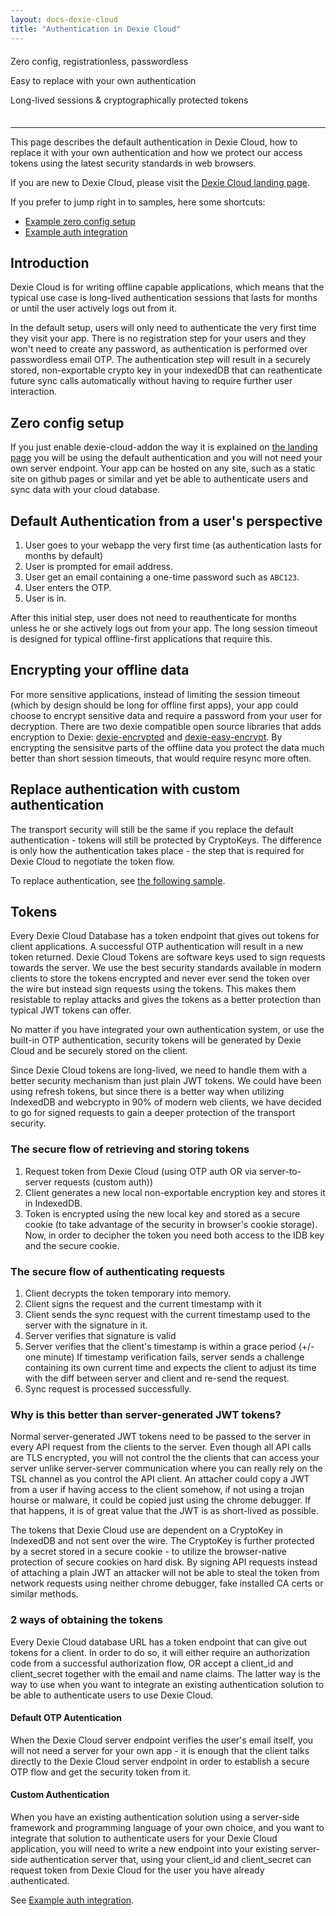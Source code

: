 ```yaml
---
layout: docs-dexie-cloud
title: "Authentication in Dexie Cloud"
---
```

<div class="shoutouts" style="text-align: left; margin: 20px 0 35px 0;">
   <p>Zero config, registrationless, passwordless</p>
   <p>Easy to replace with your own authentication</p>
   <p>Long-lived sessions & cryptographically protected tokens</p>
</div>
<hr/>

This page describes the default authentication in Dexie Cloud, how to replace it with your own authentication and how we protect our access tokens using the latest security standards in web browsers.

If you are new to Dexie Cloud, please visit the [Dexie Cloud landing page](/cloud/).

If you prefer to jump right in to samples, here some shortcuts:

- [Example zero config setup](#zero-config-setup)
- [Example auth integration](db.cloud.configure()#example-integrate-custom-authentication)

## Introduction

Dexie Cloud is for writing offline capable applications, which means that the typical use case is long-lived authentication sessions that lasts for months or until the user actively logs out from it.

In the default setup, users will only need to authenticate the very first time they visit your app. There is no registration step for your users and they won't need to create any password, as authentication is performed over passwordless email OTP. The authentication step will result in a securely stored, non-exportable crypto key in your indexedDB that can reathenticate future sync calls automatically without having to require further user interaction.

## Zero config setup

If you just enable dexie-cloud-addon the way it is explained on [the landing page](/cloud/) you will be using the default authentication and you will not need your own server endpoint. Your app can be hosted on any site, such as a static site on github pages or similar and yet be able to authenticate users and sync data with your cloud database.

## Default Authentication from a user's perspective

1. User goes to your webapp the very first time (as authentication lasts for months by default)
2. User is prompted for email address.
3. User get an email containing a one-time password such as `ABC123`.
4. User enters the OTP.
5. User is in.

After this initial step, user does not need to reauthenticate for months unless he or she actively logs out from your app. The long session timeout is designed for typical offline-first applications that require this.

## Encrypting your offline data

For more sensitive applications, instead of limiting the session timeout (which by design should be long for offline first apps), your app could choose to encrypt sensitive data and require a password from your user for decryption. There are two dexie compatible open source libraries that adds encryption to Dexie: [dexie-encrypted](https://github.com/mark43/dexie-encrypted) and [dexie-easy-encrypt](https://github.com/jaetask/dexie-easy-encrypt). By encrypting the sensisitve parts of the offline data you protect the data much better than short session timeouts, that would require resync more often.

## Replace authentication with custom authentication

The transport security will still be the same if you replace the default authentication - tokens will still be protected by CryptoKeys. The difference is only how the authentication takes place - the step that is required for Dexie Cloud to negotiate the token flow.

To replace authentication, see [the following sample](db.cloud.configure()#example-integrate-custom-authentication).


## Tokens

Every Dexie Cloud Database has a token endpoint that gives out tokens for client applications. A successful OTP authentication will result in a new token returned. Dexie Cloud Tokens are software keys used to sign requests towards the server. We use the best security standards available in modern clients to store the tokens encrypted and never ever send the token over the wire but instead sign requests using the tokens. This makes them resistable to replay attacks and gives the tokens as a better protection than typical JWT tokens can offer.

No matter if you have integrated your own authentication system, or use the built-in OTP authentication, security tokens will be generated by Dexie Cloud and be securely stored on the client.

Since Dexie Cloud tokens are long-lived, we need to handle them with a better security mechanism than just plain JWT tokens. We could have been using refresh tokens, but since there is a better way when utilizing IndexedDB and webcrypto in 90% of modern web clients, we have decided to go for signed requests to gain a deeper protection of the transport security.

### The secure flow of retrieving and storing tokens

1. Request token from Dexie Cloud (using OTP auth OR via server-to-server requests (custom auth))
2. Client generates a new local non-exportable encryption key and stores it in IndexedDB.
3. Token is encrypted using the new local key and stored as a secure cookie (to take advantage of the security in browser's cookie storage). Now, in order to decipher the token you need both access to the IDB key and the secure cookie.

### The secure flow of authenticating requests

1. Client decrypts the token temporary into memory.
2. Client signs the request and the current timestamp with it
3. Client sends the sync request with the current timestamp used to the server with the signature in it.
4. Server verifies that signature is valid
5. Server verifies that the client's timestamp is within a grace period (+/- one minute)
   If timestamp verification fails, server sends a challenge containing its own current time and expects the client to adjust its time with the diff between server and client and re-send the request.
6. Sync request is processed successfully.

### Why is this better than server-generated JWT tokens?
Normal server-generated JWT tokens need to be passed to the server in every API request from the clients to the server. Even though all API calls are TLS encrypted, you will not control the the clients that can access your server unlike server-server communication where you can really rely on the TSL channel as you control the API client. An attacher could copy a JWT from a user if having access to the client somehow, if not using a trojan hourse or malware, it could be copied just using the chrome debugger. If that happens, it is of great value that the JWT is as short-lived as possible.

The tokens that Dexie Cloud use are dependent on a CryptoKey in IndexedDB and not sent over the wire. The CryptoKey is further protected by a secret stored in a secure cookie - to utilize the browser-native protection of secure cookies on hard disk. By signing API requests instead of attaching a plain JWT an attacker will not be able to steal the token from network requests using neither chrome debugger, fake installed CA certs or similar methods.

### 2 ways of obtaining the tokens

Every Dexie Cloud database URL has a token endpoint that can give out tokens for a client. In order to do so, it will either require an authorization code from a successful authorization flow, OR accept a client_id and client_secret together with the email and name claims. The latter way is the way to use when you want to integrate an existing authentication solution to be able to authenticate users to use Dexie Cloud.

#### Default OTP Autentication

When the Dexie Cloud server endpoint verifies the user's email itself, you will not need a server for your own app - it is enough that the client talks directly to the Dexie Cloud server endpoint in order to establish a secure OTP flow and get the security token from it.

#### Custom Authentication

When you have an existing authentication solution using a server-side framework and programming language of your own choice, and you want to integrate that solution to authenticate users for your Dexie Cloud application, you will need to write a new endpoint into your existing server-side authentication server that, using your client_id and client_secret can request token from Dexie Cloud for the user you have already authenticated.

See [Example auth integration](db.cloud.configure()#example-integrate-custom-authentication).
